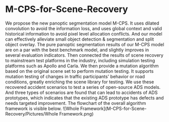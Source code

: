 # M-CPS-for-Scene-Recovery
We propose the new panoptic segmentation model M-CPS. It uses dilated convolution to avoid the information loss, and uses global context and valid historical information to avoid pixel level allocation conflicts. And our model can effectively alleviate small object detection & segmentation and split object overlay. The pure panoptic segmentation results of our M-CPS model are on a par with the best benchmark model, and slightly improves in several evaluation indicators.
Then connected the results of scene recovery to mainstream test platforms in the industry, including simulation testing platforms such as Apollo and Carla. We then provide a mutation algorithm based on the original scene set to perform mutation testing. It supports mutation testing of changes in traffic participants' behavior or road conditions, greatly enriching the scene library for testing.
We use these recovered accident scenarios to test a series of open-source ADS models. And three types of scenarios are found that can lead to accidents of ADS prototypes, which indicates that the existing ADS prototype has defects and needs targeted improvement.
The flowchart of the overall algorithm framework is visible below. 
![Whole Framework](M-CPS-for-Scene-Recovery/Pictures/Whole Framework.png)
